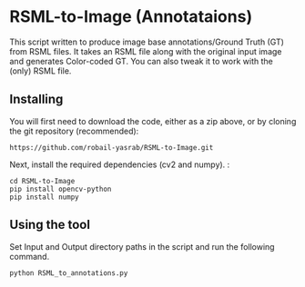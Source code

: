 # RSML-to-Image (Annotataions)
This script written to produce image base annotations/Ground Truth (GT) from RSML files. It takes an RSML file along with the original input image and generates Color-coded GT. You can also tweak it to work with the (only) RSML file. 

## Installing 
You will first need to download the code, either as a zip above, or by cloning the git repository (recommended):
```
https://github.com/robail-yasrab/RSML-to-Image.git
```
Next, install the required dependencies (cv2 and numpy). :
```
cd RSML-to-Image
pip install opencv-python
pip install numpy
```
## Using the tool
Set Input and Output directory paths in the script and run the following command. 
```
python RSML_to_annotations.py
```

